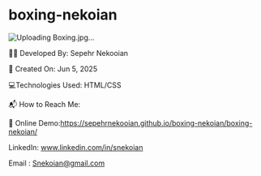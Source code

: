 # boxing-nekoian

![Uploading Boxing.jpg…]()



👨‍💻 Developed By: Sepehr Nekooian

📅 Created On: Jun 5, 2025

💻Technologies Used: HTML/CSS 

📬 How to Reach Me:


🔗 Online Demo:https://sepehrnekooian.github.io/boxing-nekoian/boxing-nekoian/

LinkedIn: www.linkedin.com/in/snekoian

Email : Snekoian@gmail.com
